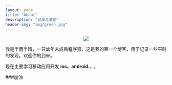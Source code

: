 ```yaml
---
layout: page
title: "About"
description: "记录与激励"
header-img: "img/green.jpg"
---
```



<center>
    <p><img src="http://7xlfkx.com1.z0.glb.clouddn.com/white2.jpg" align="center"></p>
</center>

我是半雨半晴，一只幼年未成熟程序猿，这是我的第一个博客，用于记录一些平时的发现，欢迎你的到来。

现在主要学习移动应用开发 **ios、android...** 。

###加油


